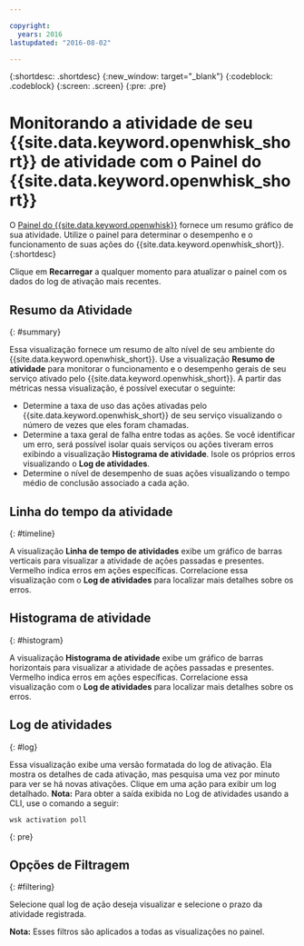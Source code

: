 ```yaml
---

copyright:
  years: 2016
lastupdated: "2016-08-02"

---
```


{:shortdesc: .shortdesc}
{:new_window: target="_blank"}
{:codeblock: .codeblock}
{:screen: .screen}
{:pre: .pre}

# Monitorando a atividade de seu {{site.data.keyword.openwhisk_short}} de atividade com o Painel do {{site.data.keyword.openwhisk_short}}

O [Painel do {{site.data.keyword.openwhisk}}](https://{DomainName}/whisk/dashboard/) fornece um resumo gráfico de sua atividade. Utilize o painel para determinar o desempenho e o funcionamento de suas ações do {{site.data.keyword.openwhisk_short}}.
{:shortdesc}

Clique em **Recarregar** a qualquer momento para atualizar o painel com os dados do log de ativação mais recentes.

## Resumo da Atividade
{: #summary}

Essa visualização fornece um resumo de alto nível de seu ambiente do {{site.data.keyword.openwhisk_short}}. Use a visualização **Resumo de atividade** para monitorar o funcionamento e o desempenho gerais de seu serviço ativado pelo {{site.data.keyword.openwhisk_short}}. A partir das métricas nessa visualização, é possível executar o seguinte:
* Determine a taxa de uso das ações ativadas pelo {{site.data.keyword.openwhisk_short}} de seu serviço visualizando o número de vezes que eles foram chamadas.
* Determine a taxa geral de falha entre todas as ações. Se você identificar um erro, será possível isolar quais serviços ou ações tiveram erros exibindo a visualização **Histograma de atividade**. Isole os próprios erros visualizando o **Log de atividades**.
* Determine o nível de desempenho de suas ações visualizando o tempo médio de conclusão associado a cada ação.

<!-- For tips on improving performance, see troubleshooting? -->

## Linha do tempo da atividade
{: #timeline}

A visualização **Linha de tempo de atividades** exibe um gráfico de barras verticais para visualizar a atividade de ações passadas e presentes. Vermelho indica erros em ações específicas. Correlacione essa visualização com o **Log de atividades** para localizar mais detalhes sobre os erros.

## Histograma de atividade
{: #histogram}

A visualização **Histograma de atividade** exibe um gráfico de barras horizontais para visualizar a atividade de ações passadas e presentes. Vermelho indica erros em ações específicas. Correlacione essa visualização com o **Log de atividades** para localizar mais detalhes sobre os erros.

## Log de atividades
{: #log}

Essa visualização exibe uma versão formatada do log de ativação. Ela mostra os detalhes de cada ativação, mas pesquisa uma vez por minuto para ver se há novas ativações. Clique em uma ação para exibir um log detalhado.
**Nota:** Para obter a saída exibida no Log de atividades usando a
CLI, use o comando a seguir:

  ```
  wsk activation poll
  ```
  {: pre}

## Opções de Filtragem
{: #filtering}

Selecione qual log de ação deseja visualizar e selecione o prazo da atividade registrada.

**Nota:** Esses filtros são aplicados a todas as visualizações no painel.
